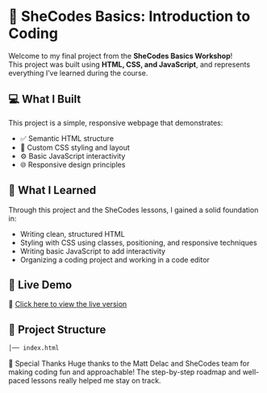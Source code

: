 # 🌸 SheCodes Basics: Introduction to Coding

Welcome to my final project from the **SheCodes Basics Workshop**!  
This project was built using **HTML, CSS, and JavaScript**, and represents everything I’ve learned during the course.

## 💻 What I Built

This project is a simple, responsive webpage that demonstrates:
- ✅ Semantic HTML structure
- 🎨 Custom CSS styling and layout
- ⚙️ Basic JavaScript interactivity
- 🌐 Responsive design principles

## 🧠 What I Learned

Through this project and the SheCodes lessons, I gained a solid foundation in:
- Writing clean, structured HTML
- Styling with CSS using classes, positioning, and responsive techniques
- Writing basic JavaScript to add interactivity
- Organizing a coding project and working in a code editor

## 🚀 Live Demo

🔗 [Click here to view the live version](https://www.shecodes.io/cohorts/2703/projects/2671794?_gl=1*181iif2*_gcl_au*MTkxNjA5MTYzMy4xNzUxODcyMzM1LjY2MzIyNTE2LjE3NTE5NjIyNTIuMTc1MTk2MjI1Mg..)  

## 📁 Project Structure

```bash
│── index.html
```
🙏 Special Thanks
Huge thanks to the Matt Delac and SheCodes team for making coding fun and approachable!
The step-by-step roadmap and well-paced lessons really helped me stay on track.



